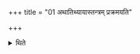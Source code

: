 +++
title = "01 अथातिथ्यायास्तन्त्रम् प्रक्रमयति"

+++

<details><summary>थिते</summary>

1. at that time (the Adhvaryu) starts the procedure of the Ātithyā-offering.
</details>
